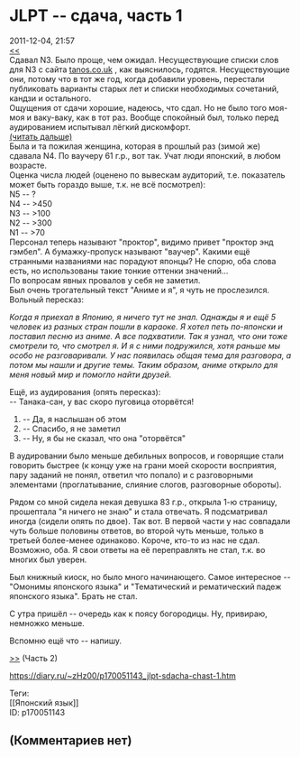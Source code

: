 JLPT -- сдача, часть 1
======================

  
2011-12-04, 21:57  
  [<<](JLPT%20--%20итоги%20подготовки)    
 Сдавал N3. Было проще, чем ожидал. Несуществующие списки слов для N3 c сайта  [tanos.co.uk](http://tanos.co.uk)  , как выяснилось, годятся. Несуществующие они, потому что в тот же год, когда добавили уровень, перестали публиковать варианты старых лет и списки необходимых сочетаний, кандзи и остального.   
 Ощущения от сдачи хорошие, надеюсь, что сдал. Но не было того моя-моя и ваку-ваку, как в тот раз. Вообще спокойный был, только перед аудированием испытывал лёгкий дискомфорт.   
  [(читать дальше)](https://zHz00.diary.ru/p170051143.htm?index=1#linkmore170051143m1)      
 Была и та пожилая женщина, которая в прошлый раз (зимой же) сдавала N4. По ваучеру 61 г.р., вот так. Учат люди японский, в любом возрасте.   
 Оценка числа людей (оценено по вывескам аудиторий, т.е. показатель может быть гораздо выше, т.к. не всё посмотрел):   
 N5 -- ?   
 N4 -- >450   
 N3 -- >100   
 N2 -- >300   
 N1 -- >70   
 Персонал теперь называют "проктор", видимо привет "проктор энд гэмбел". А бумажку-пропуск называют "ваучер". Какими ещё странными названиями нас порадуют японцы? Не спорю, оба слова есть, но использованы такие тонкие оттенки значений...   
 По вопросам явных провалов у себя не заметил.   
 Был очень трогательный текст "Аниме и я", я чуть не прослезился. Вольный пересказ:   
   
  *Когда я приехал в Японию, я ничего тут не знал. Однажды я и ещё 5 человек из разных стран пошли в караоке. Я хотел петь по-японски и поставил песню из аниме. А все подхватили. Так я узнал, что они тоже смотрели то, что смотрел я. И я с ними подружился, хотя раньше мы особо не разговаривали. У нас появилась общая тема для разговора, а потом мы нашли и другие темы. Таким образом, аниме открыло для меня новый мир и помогло найти друзей.*    
   
 Ещё, из аудирования (опять пересказ):   
 -- Танака-сан, у вас скоро пуговица оторвётся!   
 1) -- Да, я наслышан об этом   
 2) -- Спасибо, я не заметил   
 3) -- Ну, я бы не сказал, что она "оторвётся"   
   
 В аудировании было меньше дебильных вопросов, и говорящие стали говорить быстрее (к концу уже на грани моей скорости восприятия, пару заданий не понял, ответил что попало) и с разговорными элементами (проглатывание, слияние слогов, разговорные обороты).   
   
 Рядом со мной сидела некая девушка 83 г.р., открыла 1-ю страницу, прошептала "я ничего не знаю" и стала отвечать. Я подсматривал иногда (сидели опять по двое). Так вот. В первой части у нас совпадали чуть больше половины ответов, во второй чуть меньше, только в третьей более-менее одинаково. Короче, кто-то из нас не сдал. Возможно, оба. Я свои ответы на её переправлять не стал, т.к. во многих был уверен.   
   
 Был книжный киоск, но было много начинающего. Самое интересное -- "Омонимы японского языка" и "Тематический и рематический падеж японского языка". Брать не стал.   
   
 С утра пришёл -- очередь как к поясу богородицы. Ну, привираю, немножко меньше.   
   
 Вспомню ещё что -- напишу.   
     
  [>>](JLPT%20--%20сдача,%20часть%202)  (Часть 2)   
  
<https://diary.ru/~zHz00/p170051143_jlpt-sdacha-chast-1.htm>  
  
Теги:  
[[Японский язык]]  
ID: p170051143  


(Комментариев нет)
------------------
